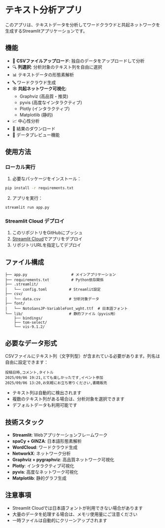 # テキスト分析アプリ

このアプリは、テキストデータを分析してワードクラウドと共起ネットワークを生成するStreamlitアプリケーションです。

## 機能

- 📁 **CSVファイルアップロード**: 独自のデータをアップロードして分析
- 🔍 **列選択**: 分析対象のテキスト列を自由に選択
- 📊 テキストデータの形態素解析
- 🔤 ワードクラウド生成
- 🕸️ **共起ネットワーク可視化**:
  - Graphviz (高品質・推奨)
  - pyvis (高度なインタラクティブ)
  - Plotly (インタラクティブ)
  - Matplotlib (静的)
- 📈 中心性分析
- 💾 結果のダウンロード
- 👀 データプレビュー機能

## 使用方法

### ローカル実行

1. 必要なパッケージをインストール：
```bash
pip install -r requirements.txt
```

2. アプリを実行：
```bash
streamlit run app.py
```

### Streamlit Cloud デプロイ

1. このリポジトリをGitHubにプッシュ
2. [Streamlit Cloud](https://share.streamlit.io/)でアプリをデプロイ
3. リポジトリURLを指定してデプロイ

## ファイル構成

```
├── app.py                    # メインアプリケーション
├── requirements.txt          # Python依存関係
├── .streamlit/
│   └── config.toml          # Streamlit設定
├── csv/
│   └── data.csv             # 分析対象データ
├── font/
│   └── NotoSansJP-VariableFont_wght.ttf  # 日本語フォント
└── lib/                     # 静的ファイル（pyvis用）
    ├── bindings/
    ├── tom-select/
    └── vis-9.1.2/
```

## 必要なデータ形式

CSVファイルにテキスト列（文字列型）が含まれている必要があります。列名は自由に設定できます：

```csv
投稿日時,コメント,タイトル
2025/09/06 19:21,とても楽しかったです,イベント参加
2025/09/06 13:20,お気軽にお立ち寄りください,書籍販売
```

- テキスト列は自動的に検出されます
- 複数のテキスト列がある場合は、分析対象を選択できます
- デフォルトデータも利用可能です

## 技術スタック

- **Streamlit**: Webアプリケーションフレームワーク
- **spaCy + GINZA**: 日本語形態素解析
- **WordCloud**: ワードクラウド生成
- **NetworkX**: ネットワーク分析
- **Graphviz + pygraphviz**: 高品質ネットワーク可視化
- **Plotly**: インタラクティブ可視化
- **pyvis**: 高度なネットワーク可視化
- **Matplotlib**: 静的グラフ生成

## 注意事項

- Streamlit Cloudでは日本語フォントが利用できない場合があります
- 大量のデータを処理する場合は、メモリ使用量にご注意ください
- 一時ファイルは自動的にクリーンアップされます